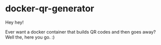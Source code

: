 # docker-qr-generator

Hey hey!

Ever want a docker container that builds QR codes and then goes away? Well the, here you go. :)

